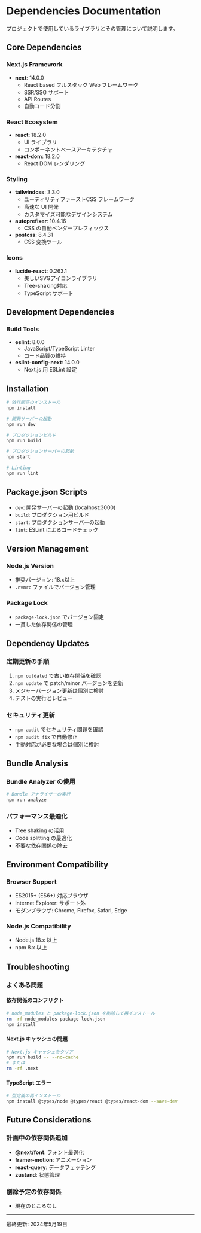 # Dependencies Documentation

プロジェクトで使用しているライブラリとその管理について説明します。

## Core Dependencies

### Next.js Framework
- **next**: 14.0.0
  - React based フルスタック Web フレームワーク
  - SSR/SSG サポート 
  - API Routes
  - 自動コード分割

### React Ecosystem
- **react**: 18.2.0
  - UI ライブラリ
  - コンポーネントベースアーキテクチャ
- **react-dom**: 18.2.0
  - React DOM レンダリング

### Styling
- **tailwindcss**: 3.3.0
  - ユーティリティファーストCSS フレームワーク
  - 高速な UI 開発
  - カスタマイズ可能なデザインシステム
- **autoprefixer**: 10.4.16
  - CSS の自動ベンダープレフィックス
- **postcss**: 8.4.31
  - CSS 変換ツール

### Icons
- **lucide-react**: 0.263.1
  - 美しいSVGアイコンライブラリ
  - Tree-shaking対応
  - TypeScript サポート

## Development Dependencies

### Build Tools
- **eslint**: 8.0.0
  - JavaScript/TypeScript Linter
  - コード品質の維持
- **eslint-config-next**: 14.0.0
  - Next.js 用 ESLint 設定

## Installation

```bash
# 依存関係のインストール
npm install

# 開発サーバーの起動
npm run dev

# プロダクションビルド
npm run build

# プロダクションサーバーの起動
npm start

# Linting
npm run lint
```

## Package.json Scripts

- `dev`: 開発サーバーの起動 (localhost:3000)
- `build`: プロダクション用ビルド
- `start`: プロダクションサーバーの起動
- `lint`: ESLint によるコードチェック

## Version Management

### Node.js Version
- 推奨バージョン: 18.x以上
- `.nvmrc` ファイルでバージョン管理

### Package Lock
- `package-lock.json` でバージョン固定
- 一貫した依存関係の管理

## Dependency Updates

### 定期更新の手順
1. `npm outdated` で古い依存関係を確認
2. `npm update` で patch/minor バージョンを更新
3. メジャーバージョン更新は個別に検討
4. テストの実行とレビュー

### セキュリティ更新
- `npm audit` でセキュリティ問題を確認
- `npm audit fix` で自動修正
- 手動対応が必要な場合は個別に検討

## Bundle Analysis

### Bundle Analyzer の使用
```bash
# Bundle アナライザーの実行
npm run analyze
```

### パフォーマンス最適化
- Tree shaking の活用
- Code splitting の最適化
- 不要な依存関係の除去

## Environment Compatibility

### Browser Support
- ES2015+ (ES6+) 対応ブラウザ
- Internet Explorer: サポート外
- モダンブラウザ: Chrome, Firefox, Safari, Edge

### Node.js Compatibility
- Node.js 18.x 以上
- npm 8.x 以上

## Troubleshooting

### よくある問題

#### 依存関係のコンフリクト
```bash
# node_modules と package-lock.json を削除して再インストール
rm -rf node_modules package-lock.json
npm install
```

#### Next.js キャッシュの問題
```bash
# Next.js キャッシュをクリア
npm run build -- --no-cache
# または
rm -rf .next
```

#### TypeScript エラー
```bash
# 型定義の再インストール
npm install @types/node @types/react @types/react-dom --save-dev
```

## Future Considerations

### 計画中の依存関係追加
- **@next/font**: フォント最適化
- **framer-motion**: アニメーション
- **react-query**: データフェッチング
- **zustand**: 状態管理

### 削除予定の依存関係
- 現在のところなし

---

最終更新: 2024年5月19日
